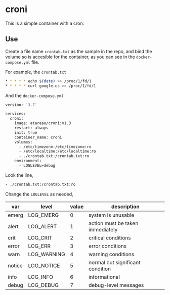 # croni

This is a simple container with a cron.

## Use

Create a file name `crontab.txt` as the sample in the repo, and bind the volume so is accesible for the container, as you can see in the `docker-compose.yml` file.

For example, the `crontab.txt`

```bash
* * * * * echo $(date) >> /proc/1/fd/1
* * * * * curl google.es >> /proc/1/fd/1
```

And the `docker-compose.yml`

```bash
version: '3.7'

services:
  croni:
    image: atareao/croni:v1.3
    restart: always
    init: true
    container_name: croni
    volumes:
      - /etc/timezone:/etc/timezone:ro
      - /etc/localtime:/etc/localtime:ro
      - ./crontab.txt:/crontab.txt:ro
    environment:
      - LOGLEVEL=debug
```

Look the line,

```bash
- ./crontab.txt:/crontab.txt:ro
```

Change the `LOGLEVEL` as needed,

|var|level|value|description|
|---|---|---|---|
|emerg|LOG_EMERG|0|system is unusable|
|alert|LOG_ALERT|1|action must be taken immediately|
|crit|LOG_CRIT|2|critical conditions|
|error|LOG_ERR|3|error conditions|
|warn|LOG_WARNING|4|warning conditions|
|notice|LOG_NOTICE|5|normal but significant condition|
|info|LOG_INFO|6|informational|
|debug|LOG_DEBUG|7|debug-level messages|
